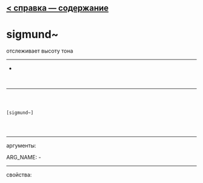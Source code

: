 [< справка — содержание](ceammc_lib.html)
---

# sigmund~


отслеживает высоту тона

---

-
<br>


---


```



[sigmund~]


            
```

---
аргументы:

ARG_NAME: -<br>

---
свойства:


